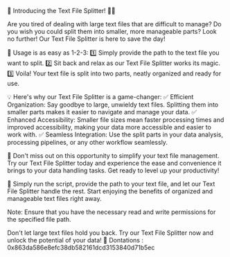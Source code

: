 📢 Introducing the Text File Splitter! 📂🔀

Are you tired of dealing with large text files that are difficult to manage? Do you wish you could split them into smaller, more manageable parts? Look no further! Our Text File Splitter is here to save the day!

🚀 Usage is as easy as 1-2-3:
1️⃣ Simply provide the path to the text file you want to split.
2️⃣ Sit back and relax as our Text File Splitter works its magic.
3️⃣ Voila! Your text file is split into two parts, neatly organized and ready for use.

💡 Here's why our Text File Splitter is a game-changer:
✅ Efficient Organization: Say goodbye to large, unwieldy text files. Splitting them into smaller parts makes it easier to navigate and manage your data.
✅ Enhanced Accessibility: Smaller file sizes mean faster processing times and improved accessibility, making your data more accessible and easier to work with.
✅ Seamless Integration: Use the split parts in your data analysis, processing pipelines, or any other workflow seamlessly.

🌟 Don't miss out on this opportunity to simplify your text file management. Try our Text File Splitter today and experience the ease and convenience it brings to your data handling tasks. Get ready to level up your productivity!

🔗 Simply run the script, provide the path to your text file, and let our Text File Splitter handle the rest. Start enjoying the benefits of organized and manageable text files right away.

Note: Ensure that you have the necessary read and write permissions for the specified file path.

Don't let large text files hold you back. Try our Text File Splitter now and unlock the potential of your data! 💪
Dontations : 0x863da586e8efc38db582161dcd3153840d71b5ec
